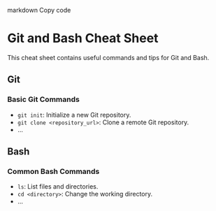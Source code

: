 markdown
Copy code
# Git and Bash Cheat Sheet

This cheat sheet contains useful commands and tips for Git and Bash.

## Git

### Basic Git Commands

- `git init`: Initialize a new Git repository.
- `git clone <repository_url>`: Clone a remote Git repository.
- ...

## Bash

### Common Bash Commands

- `ls`: List files and directories.
- `cd <directory>`: Change the working directory.
- ...
